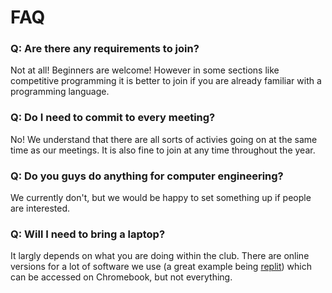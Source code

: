 # FAQ

### Q: Are there any requirements to join?

Not at all! Beginners are welcome! However in some sections like competitive programming it is better to join if you are already familiar with a programming language.

### Q: Do I need to commit to every meeting?

No! We understand that there are all sorts of activies going on at the same time as our meetings. It is also fine to join at any time throughout the year.

### Q: Do you guys do anything for computer engineering?

We currently don't, but we would be happy to set something up if people are interested.

### Q: Will I need to bring a laptop?

It largly depends on what you are doing within the club. There are online versions for a lot of software we use (a great example being [replit](https://replit.com/)) which can be accessed on Chromebook, but not everything.

